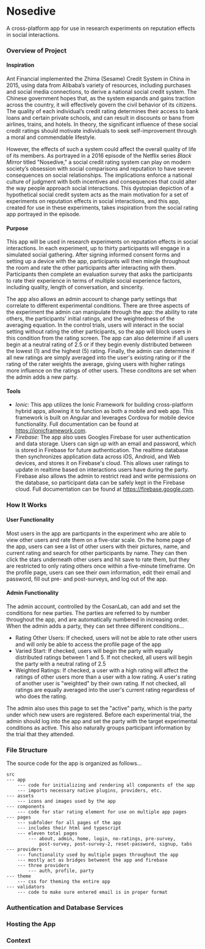 # Nosedive
A cross-platform app for use in research experiments on reputation effects in social interactions.

### Overview of Project
#### Inspiration
Ant Financial implemented the Zhima (Sesame) Credit System in China in 2015, using data from Alibaba’s variety of resources, including purchases and social media connections, to derive a national social credit system. The Chinese government hopes that, as the system expands and gains traction across the country, it will effectively govern the civil behavior of its citizens. The quality of each individual’s credit rating determines their access to bank loans and certain private schools, and can result in discounts or bans from airlines, trains, and hotels. In theory, the significant influence of these social credit ratings should motivate individuals to seek self-improvement through a moral and commendable lifestyle. 

However, the effects of such a system could affect the overall quality of life of its members. As portrayed in a 2016 episode of the Netflix series *Black Mirror* titled "Nosedive," a  social credit rating system can play on modern society’s obsession with social comparisons and reputation to have severe consequences on social relationships. The implications enforce a national culture of judgment with both incentives and consequences that could alter the way people approach social interactions. This dystopian depiction of a hypothetical social credit system acts as the main motivation for a set of experiments on reputation effects in social interactions, and this app, created for use in these experiments, takes inspiration from the social rating app portrayed in the episode. 

#### Purpose
This app will be used in research experiments on reputation effects in social interactions. In each experiment, up to thirty participants will engage in a simulated social gathering. After signing informed consent forms and setting up a device with the app, participants will then mingle throughout the room and rate the other participants after interacting with them. Participants then complete an evaluation survey that asks the participants to rate their experience in terms of multiple social experience factors, including quality, length of conversation, and sincerity.

The app also allows an admin account to change party settings that correlate to different experimental conditions. There are three aspects of the experiment the admin can manipulate through the app: the ability to rate others, the participants' initial ratings, and the weightedness of the averaging equation. In the control trials, users will interact in the social setting without rating the other participants, so the app will block users in this condition from the rating screen. The app can also determine if all users begin at a neutral rating of 2.5 or if they begin evenly distributed between the lowest (1) and the highest (5) rating. Finally, the admin can determine if all new ratings are simply averaged into the user's existing rating or if the rating of the rater weights the average, giving users with higher ratings more influence on the ratings of other users. These conditons are set when the admin adds a new party.

#### Tools
- *Ionic:* This app utilizes the Ionic Framework for building cross-platform hybrid apps, allowing it to function as both a mobile and web app. This framework is built on Angular and leverages Cordova for mobile device functionality. Full documentation can be found at https://ionicframework.com.
- *Firebase:* The app also uses Googles Firebase for user authentication and data storage. Users can sign up with an email and password, which is stored in Firebase for future authentication. The realtime database then synchronizes application data across iOS, Android, and Web devices, and stores it on Firebase's cloud. This allows user ratings to update in realtime based on interactions users have during the party. Firebase also allows the admin to restrict read and write permissions on the database, so participant data can be safely kept in the Firebase cloud. Full documentation can be found at https://firebase.google.com.


### How It Works
#### User Functionality
Most users in the app are particpants in the experiment who are able to view other users and rate them on a five-star scale. On the home page of the app, users can see a list of other users with their pictures, name, and current rating and search for other participants by name. They can then click the stars underneath other users and hit save to rate them, but they are restricted to only rating others once within a five-minute timeframe. On the profile page, users can see their own information, edit their email and password, fill out pre- and post-surveys, and log out of the app. 

#### Admin Functionality
The admin account, controlled by the CosanLab, can add and set the conditions for new parties. The parties are referred to by number throughout the app, and are automatically numbered in increasing order. When the admin adds a party, they can set three different conditions...
- Rating Other Users: If checked, users will not be able to rate other users and will only be able to access the profile         page of the app
- Varied Start: If checked, users will begin the party with equally distributed ratings between 1 and 5. If not checked, all users will begin the party with a neutral rating of 2.5
- Weighted Ratings: If checked, a user with a high rating will affect the ratings of other users more than a user with a low rating. A user's rating of another user is "weighted" by their own rating. If not checked, all ratings are equally averaged into the user's current rating regardless of who does the rating.

The admin also uses this page to set the "active" party, which is the party under which new users are registered. Before each experimental trial, the admin should log into the app and set the party with the target experimental conditions as active. This also naturally groups participant information by the trial that they attended.  


### File Structure
The source code for the app is organized as follows...
```
src
--- app
    --- code for initializing and rendering all components of the app
    --- imports necessary native plugins, providers, etc.
--- assets
    --- icons and images used by the app
--- components
    --- code for star rating element for use on multiple app pages
--- pages
    --- subfolder for all pages of the app
    --- includes their html and typescript 
    --- eleven total pages 
        --- about, admin, home, login, no-ratings, pre-survey, 
            post-survey, post-survey-2, reset-password, signup, tabs
--- providers
    --- functionality used by multiple pages throughout the app
    --- mostly act as bridges betweent the app and firebase
    --- three providers
        --- auth, profile, party
--- theme
    --- css for theming the entire app
--- validators
    --- code to make sure entered email is in proper format
```

### Authentication and Database Services


### Hosting the App


### Context
